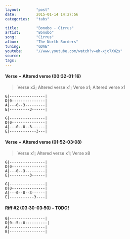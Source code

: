```yaml
---
layout:       "post"
date:         2015-01-14 14:27:56
categories:   "tabs"

title:        "Bonobo - Cirrus"
artist:       "Bonobo"
song:         "Cirrus"
album:        "The North Borders"
tuning:       "GDAE"
youtube:      "//www.youtube.com/watch?v=eh-xjc7XW2s"
source:       
tags:         
---
```


#### Verse + Altered verse (00:32-01:16)

> Verse x3; Altered verse x1; Verse x1; Altered verse x1 

```
G|----------------|
D|0---------------|
A|---0--3---------|
E|---------3------|
```
```
G|----------------|
D|0---------------|
A|---0--0--3------|
E|------------3---|
```

#### Verse + Altered verse (01:52-03:08)

> Verse x1; Altered verse x1; Verse x8

```
G|----------------|
D|0---------------|
A|---0--3---------|
E|---------3------|
```
```
G|----------------|
D|0---------------|
A|---0--0--3------|
E|-----------3----|
```

#### Riff #2 (03:30-03:50) - TODO!

```
G|----------------|
D|0--5--0----------|
A|----------------|
E|----------------|
```